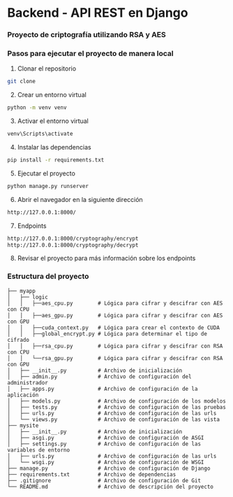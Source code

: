 
<!-- TITULO -->
# Backend - API REST en Django
### Proyecto de criptografía utilizando RSA y AES

<!-- DESCRIPCION -->
### Pasos para ejecutar el proyecto de manera local

1. Clonar el repositorio
```sh
git clone
```
2. Crear un entorno virtual
```sh
python -m venv venv
```
3. Activar el entorno virtual
```sh
venv\Scripts\activate
```
4. Instalar las dependencias
```sh
pip install -r requirements.txt
```
5. Ejecutar el proyecto
```sh
python manage.py runserver
```
6. Abrir el navegador en la siguiente dirección
```sh
http://127.0.0.1:8000/
```
7. Endpoints
```sh
http://127.0.0.1:8000/cryptography/encrypt
http://127.0.0.1:8000/cryptography/decrypt
```
8. Revisar el proyecto para más información sobre los endpoints

### Estructura del proyecto
    
    ├── myapp
    │   ├── logic
    │   │   ├──aes_cpu.py        # Lógica para cifrar y descifrar con AES con CPU
    │   │   ├──aes_gpu.py        # Lógica para cifrar y descifrar con AES con GPU
    │   │   ├──cuda_context.py   # Lógica para crear el contexto de CUDA
    │   │   ├──global_encrypt.py # Lógica para determinar el tipo de cifrado
    │   │   ├──rsa_cpu.py        # Lógica para cifrar y descifrar con RSA con CPU
    │   │   └──rsa_gpu.py        # Lógica para cifrar y descifrar con RSA con GPU
    │   ├── __init__.py          # Archivo de inicialización   
    │   ├── admin.py             # Archivo de configuración del administrador
    │   ├── apps.py              # Archivo de configuración de la aplicación
    │   ├── models.py            # Archivo de configuración de los modelos
    │   ├── tests.py             # Archivo de configuración de las pruebas
    │   ├── urls.py              # Archivo de configuración de las urls
    │   └── views.py             # Archivo de configuración de las vista
    ├── mysite
    │   ├── __init__.py          # Archivo de inicialización
    │   ├── asgi.py              # Archivo de configuración de ASGI
    │   ├── settings.py          # Archivo de configuración de las variables de entorno
    │   ├── urls.py              # Archivo de configuración de las urls
    │   └── wsgi.py              # Archivo de configuración de WSGI
    ├── manage.py                # Archivo de configuración de Django
    ├── requirements.txt         # Archivo de dependencias
    ├── .gitignore               # Archivo de configuración de Git
    └── README.md                # Archivo de descripción del proyecto

